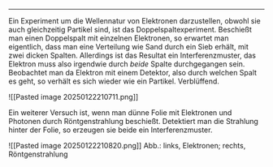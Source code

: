 ***

Ein Experiment um die Wellennatur von Elektronen darzustellen, obwohl sie auch gleichzeitig Partikel sind, ist das Doppelspaltexperiment. Beschießt man einen Doppelspalt mit einzelnen Elektronen, so erwartet man eigentlich, dass man eine Verteilung wie Sand durch ein Sieb erhält, mit zwei dicken Spalten. Allerdings ist das Resultat ein Interferenzmuster, das Elektron muss also irgendwie durch *beide* Spalte durchgegangen sein. Beobachtet man da Elektron mit einem Detektor, also durch welchen Spalt es geht, so verhält es sich wieder wie ein Partikel. Verblüffend.

![[Pasted image 20250122210711.png]]

Ein weiterer Versuch ist, wenn man dünne Folie mit Elektronen und Photonen durch Röntgenstrahlung beschießt. Detektiert man die Strahlung hinter der Folie, so erzeugen sie beide ein Interferenzmuster.

![[Pasted image 20250122210820.png]]
Abb.: links, Elektronen; rechts, Röntgenstrahlung